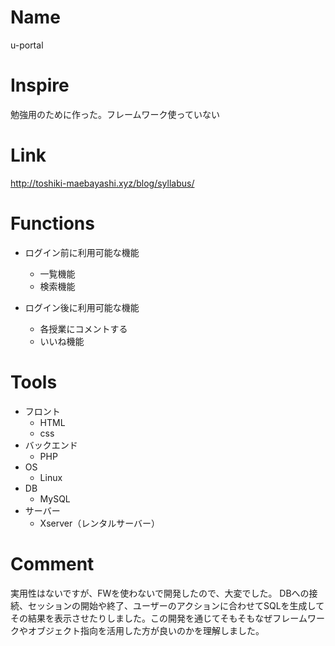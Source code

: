 # Name
u-portal

# Inspire
勉強用のために作った。フレームワーク使っていない

# Link
http://toshiki-maebayashi.xyz/blog/syllabus/

# Functions
- ログイン前に利用可能な機能
  - 一覧機能
  - 検索機能
  
- ログイン後に利用可能な機能
  - 各授業にコメントする
  - いいね機能

# Tools
- フロント
  - HTML
  - css
- バックエンド
  - PHP
- OS
  - Linux
- DB
  - MySQL
- サーバー
  - Xserver（レンタルサーバー）

# Comment
実用性はないですが、FWを使わないで開発したので、大変でした。  DBへの接続、セッションの開始や終了、ユーザーのアクションに合わせてSQLを生成してその結果を表示させたりしました。この開発を通じてそもそもなぜフレームワークやオブジェクト指向を活用した方が良いのかを理解しました。


